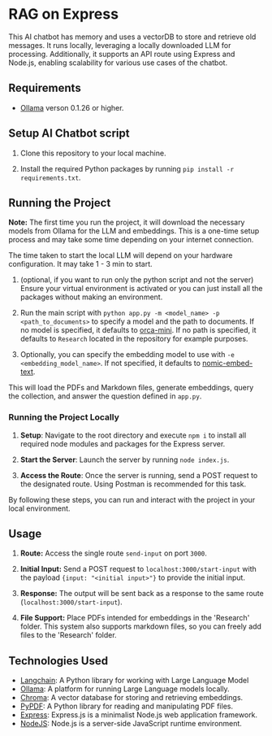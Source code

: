 # RAG on Express


This AI chatbot has memory and uses a vectorDB to store and retrieve old messages. It runs locally, leveraging a locally downloaded LLM for processing. Additionally, it supports an API route using Express and Node.js, enabling scalability for various use cases of the chatbot.






## Requirements

- [Ollama](https://ollama.ai/) verson 0.1.26 or higher.

## Setup AI Chatbot script

1. Clone this repository to your local machine.

2. Install the required Python packages by running `pip install -r requirements.txt`.

## Running the Project

**Note:** The first time you run the project, it will download the necessary models from Ollama for the LLM and embeddings. This is a one-time setup process and may take some time depending on your internet connection.

The time taken to start the local LLM will depend on your hardware configuration. It may take 1 - 3 min to start.

1. (optional, if you want to run only the python script and not the server) Ensure your virtual environment is activated or you can just install all the packages without making an environment.

2. Run the main script with `python app.py -m <model_name> -p <path_to_documents>` to specify a model and the path to documents. If no model is specified, it defaults to [orca-mini](https://ollama.com/library/orca-mini). If no path is specified, it defaults to `Research` located in the repository for example purposes.
3. Optionally, you can specify the embedding model to use with `-e <embedding_model_name>`. If not specified, it defaults to [nomic-embed-text](https://ollama.com/library/nomic-embed-text).

This will load the PDFs and Markdown files, generate embeddings, query the collection, and answer the question defined in `app.py`.

### Running the Project Locally

1. **Setup**: Navigate to the root directory and execute `npm i` to install all required node modules and packages for the Express server.

2. **Start the Server**: Launch the server by running `node index.js`.

3. **Access the Route**: Once the server is running, send a POST request to the designated route. Using Postman is recommended for this task.

By following these steps, you can run and interact with the project in your local environment.


## Usage

1. **Route:** Access the single route `send-input` on port `3000`.

2. **Initial Input:** Send a POST request to `localhost:3000/start-input` with the payload `{input: "<initial input>"}` to provide the initial input.

3. **Response:** The output will be sent back as a response to the same route (`localhost:3000/start-input`).

4. **File Support:** Place PDFs intended for embeddings in the 'Research' folder. This system also supports markdown files, so you can freely add files to the 'Research' folder.



## Technologies Used

- [Langchain](https://github.com/langchain/langchain): A Python library for working with Large Language Model
- [Ollama](https://ollama.ai/): A platform for running Large Language models locally.
- [Chroma](https://docs.trychroma.com/): A vector database for storing and retrieving embeddings.
- [PyPDF](https://pypi.org/project/PyPDF2/): A Python library for reading and manipulating PDF files.
- [Express](https://expressjs.com/): Express.js is a minimalist Node.js web application framework.
- [NodeJS](https://nodejs.org/en): Node.js is a server-side JavaScript runtime environment.


